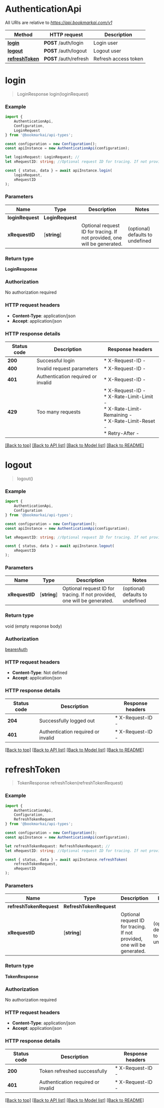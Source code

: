 # AuthenticationApi

All URIs are relative to *https://api.bookmarkai.com/v1*

|Method | HTTP request | Description|
|------------- | ------------- | -------------|
|[**login**](#login) | **POST** /auth/login | Login user|
|[**logout**](#logout) | **POST** /auth/logout | Logout user|
|[**refreshToken**](#refreshtoken) | **POST** /auth/refresh | Refresh access token|

# **login**
> LoginResponse login(loginRequest)


### Example

```typescript
import {
    AuthenticationApi,
    Configuration,
    LoginRequest
} from '@bookmarkai/api-types';

const configuration = new Configuration();
const apiInstance = new AuthenticationApi(configuration);

let loginRequest: LoginRequest; //
let xRequestID: string; //Optional request ID for tracing. If not provided, one will be generated. (optional) (default to undefined)

const { status, data } = await apiInstance.login(
    loginRequest,
    xRequestID
);
```

### Parameters

|Name | Type | Description  | Notes|
|------------- | ------------- | ------------- | -------------|
| **loginRequest** | **LoginRequest**|  | |
| **xRequestID** | [**string**] | Optional request ID for tracing. If not provided, one will be generated. | (optional) defaults to undefined|


### Return type

**LoginResponse**

### Authorization

No authorization required

### HTTP request headers

 - **Content-Type**: application/json
 - **Accept**: application/json


### HTTP response details
| Status code | Description | Response headers |
|-------------|-------------|------------------|
|**200** | Successful login |  * X-Request-ID -  <br>  |
|**400** | Invalid request parameters |  * X-Request-ID -  <br>  |
|**401** | Authentication required or invalid |  * X-Request-ID -  <br>  |
|**429** | Too many requests |  * X-Request-ID -  <br>  * X-Rate-Limit-Limit -  <br>  * X-Rate-Limit-Remaining -  <br>  * X-Rate-Limit-Reset -  <br>  * Retry-After -  <br>  |

[[Back to top]](#) [[Back to API list]](../README.md#documentation-for-api-endpoints) [[Back to Model list]](../README.md#documentation-for-models) [[Back to README]](../README.md)

# **logout**
> logout()


### Example

```typescript
import {
    AuthenticationApi,
    Configuration
} from '@bookmarkai/api-types';

const configuration = new Configuration();
const apiInstance = new AuthenticationApi(configuration);

let xRequestID: string; //Optional request ID for tracing. If not provided, one will be generated. (optional) (default to undefined)

const { status, data } = await apiInstance.logout(
    xRequestID
);
```

### Parameters

|Name | Type | Description  | Notes|
|------------- | ------------- | ------------- | -------------|
| **xRequestID** | [**string**] | Optional request ID for tracing. If not provided, one will be generated. | (optional) defaults to undefined|


### Return type

void (empty response body)

### Authorization

[bearerAuth](../README.md#bearerAuth)

### HTTP request headers

 - **Content-Type**: Not defined
 - **Accept**: application/json


### HTTP response details
| Status code | Description | Response headers |
|-------------|-------------|------------------|
|**204** | Successfully logged out |  * X-Request-ID -  <br>  |
|**401** | Authentication required or invalid |  * X-Request-ID -  <br>  |

[[Back to top]](#) [[Back to API list]](../README.md#documentation-for-api-endpoints) [[Back to Model list]](../README.md#documentation-for-models) [[Back to README]](../README.md)

# **refreshToken**
> TokenResponse refreshToken(refreshTokenRequest)


### Example

```typescript
import {
    AuthenticationApi,
    Configuration,
    RefreshTokenRequest
} from '@bookmarkai/api-types';

const configuration = new Configuration();
const apiInstance = new AuthenticationApi(configuration);

let refreshTokenRequest: RefreshTokenRequest; //
let xRequestID: string; //Optional request ID for tracing. If not provided, one will be generated. (optional) (default to undefined)

const { status, data } = await apiInstance.refreshToken(
    refreshTokenRequest,
    xRequestID
);
```

### Parameters

|Name | Type | Description  | Notes|
|------------- | ------------- | ------------- | -------------|
| **refreshTokenRequest** | **RefreshTokenRequest**|  | |
| **xRequestID** | [**string**] | Optional request ID for tracing. If not provided, one will be generated. | (optional) defaults to undefined|


### Return type

**TokenResponse**

### Authorization

No authorization required

### HTTP request headers

 - **Content-Type**: application/json
 - **Accept**: application/json


### HTTP response details
| Status code | Description | Response headers |
|-------------|-------------|------------------|
|**200** | Token refreshed successfully |  * X-Request-ID -  <br>  |
|**401** | Authentication required or invalid |  * X-Request-ID -  <br>  |

[[Back to top]](#) [[Back to API list]](../README.md#documentation-for-api-endpoints) [[Back to Model list]](../README.md#documentation-for-models) [[Back to README]](../README.md)

